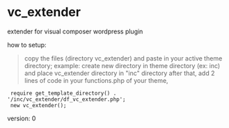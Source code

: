 # vc_extender
extender for visual composer wordpress plugin

how to setup:
> copy the files (directory vc_extender) and paste in your active theme directory;
> example: create new directory in theme directory (ex: inc) and place vc_extender directory in "inc" directory
> after that, add 2 lines of code in your functions.php of your theme, 
```
 require get_template_directory() . '/inc/vc_extender/df_vc_extender.php';
 new vc_extender();
```

version: 0
